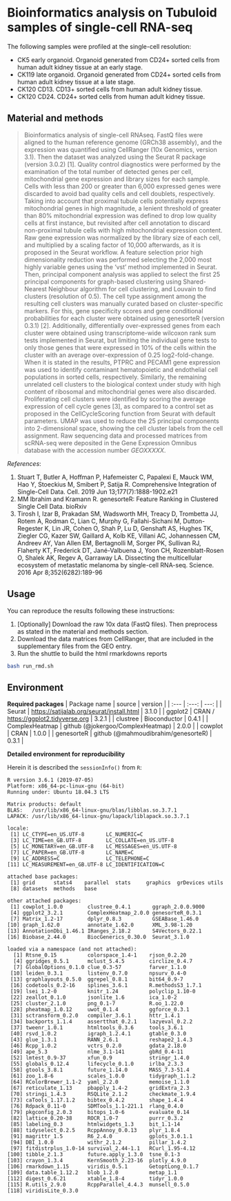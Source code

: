# Bioinformatics analysis on Tubuloid samples of single-cell RNA-seq
The following samples were profiled at the single-cell resolution:
* CK5 early organoid. Organoid generated from CD24+ sorted cells from human adult kidney tissue at an early stage.
* CK119 late organoid. Organoid generated from CD24+ sorted cells from human adult kidney tissue at a late stage.
* CK120 CD13. CD13+ sorted cells from human adult kidney tissue.
* CK120 CD24. CD24+ sorted cells from human adult kidney tissue.

## Material and methods
> Bioinformatics analysis of single-cell RNAseq. FastQ files were aligned to the human reference genome (GRCh38 assembly), 
and the expression was quantified using CellRanger (10x Genomics, version 3.1). Then the dataset was analyzed using the Seurat 
R package (version 3.0.2) [1]. Quality control diagnostics were performed by the examination of the total number of detected genes 
per cell, mitochondrial gene expression and library sizes for each sample. Cells with less than 200 or greater than 6,000 expressed 
genes were discarded to avoid bad quality cells and cell doublets, respectively. Taking into account that proximal tubule cells 
potentially express mitochondrial genes in high magnitude, a lenient threshold of greater than 80% mitochondrial expression was 
defined to drop low quality cells at first instance, but revisited after cell annotation to discard non-proximal tubule cells with 
high mitochondrial expression content. Raw gene expression was normalized by the library size of each cell, and multiplied by a scaling 
factor of 10,000 afterwards, as it is proposed in the Seurat workflow. A feature selection prior high dimensionality reduction was 
performed selecting the 2,000 most highly variable genes using the ‘vst’ method implemented in Seurat. Then, principal component analysis 
was applied to select the first 25 principal components for graph-based clustering using Shared-Nearest Neighbour algorithm for cell clustering, 
and Louvain to find clusters (resolution of 0.5). The cell type assignment among the resulting cell clusters was manually curated based on 
cluster-specific markers. For this, gene specificity scores and gene conditional probabilities for each cluster were obtained using 
genesorteR (version 0.3.1) [2]. Additionally, differentially over-expressed genes from each cluster were obtained using transcriptome-wide 
wilcoxon rank sum tests implemented in Seurat, but limiting the individual gene tests to only those genes that were expressed in 10% 
of the cells within the cluster with an average over-expression of 0.25 log2-fold-change. When it is stated in the results, PTPRC and 
PECAM1 gene expression was used to identify contaminant hematopoietic and endothelial cell populations in sorted cells, respectively. 
Similarly, the remaining unrelated cell clusters to the biological context under study with high content of ribosomal and mitochondrial 
genes were also discarded. Proliferating cell clusters were identified by scoring the average expression of cell cycle genes [3], as 
compared to a control set as proposed in the CellCycleScoring function from Seurat with default parameters. UMAP was used to reduce 
the 25 principal components into 2-dimensional space, showing the cell cluster labels from the cell assignment. Raw sequencing data 
and processed matrices from scRNA-seq were deposited in the Gene Expression Omnibus database with the accession number _GEOXXXXX_.

*References*:
1. Stuart T, Butler A, Hoffman P, Hafemeister C, Papalexi E, Mauck WM, Hao Y, Stoeckius M, Smibert P, Satija R. Comprehensive Integration of Single-Cell Data. Cell. 2019 Jun 13;177(7):1888-1902.e21
2. MM Ibrahim and  Kramann R. genesorteR: Feature Ranking in Clustered Single Cell Data. bioRxiv
3. Tirosh I, Izar B, Prakadan SM, Wadsworth MH, Treacy D, Trombetta JJ, Rotem A, Rodman C, Lian C, Murphy G, Fallahi-Sichani M, Dutton-Regester K, Lin JR, Cohen O, Shah P, Lu D, Genshaft AS, Hughes TK, Ziegler CG, Kazer SW, Gaillard A, Kolb KE, Villani AC, Johannessen CM, Andreev AY, Van Allen EM, Bertagnolli M, Sorger PK, Sullivan RJ, Flaherty KT, Frederick DT, Jané-Valbuena J, Yoon CH, Rozenblatt-Rosen O, Shalek AK, Regev A, Garraway LA. Dissecting the multicellular ecosystem of metastatic melanoma by single-cell RNA-seq. Science. 2016 Apr 8;352(6282):189-96

## Usage
You can reproduce the results following these instructions:
1. [Optionally] Download the raw 10x data (FastQ files). Then preprocess as stated in the material and methods section.
2. Download the data matrices from CellRanger, that are included in the supplementary files from the GEO entry.
3. Run the shuttle to build the html rmarkdowns reports

```bash
bash run_rmd.sh
```

## Environment

**Required packages**
| Package name | source | version |
| :--- | :---: | ---: |
| Seurat | https://satijalab.org/seurat/install.html | 3.1.0 |
| ggplot2 | CRAN / https://ggplot2.tidyverse.org | 3.2.1 |
| clustree | Bioconductor | 0.4.1 |
| ComplexHeatmap | github (@jokergoo/ComplexHeatmap) | 2.0.0 |
| cowplot | CRAN | 1.0.0 |
| genesorteR | github (@mahmoudibrahim/genesorteR) | 0.3.1 |


**Detailed environment for reproducibility**

Herein it is described the `sessionInfo()` from `R`:
```
R version 3.6.1 (2019-07-05)
Platform: x86_64-pc-linux-gnu (64-bit)
Running under: Ubuntu 18.04.3 LTS

Matrix products: default
BLAS:   /usr/lib/x86_64-linux-gnu/blas/libblas.so.3.7.1
LAPACK: /usr/lib/x86_64-linux-gnu/lapack/liblapack.so.3.7.1

locale:
 [1] LC_CTYPE=en_US.UTF-8       LC_NUMERIC=C              
 [3] LC_TIME=en_GB.UTF-8        LC_COLLATE=en_US.UTF-8    
 [5] LC_MONETARY=en_GB.UTF-8    LC_MESSAGES=en_US.UTF-8   
 [7] LC_PAPER=en_GB.UTF-8       LC_NAME=C                 
 [9] LC_ADDRESS=C               LC_TELEPHONE=C            
[11] LC_MEASUREMENT=en_GB.UTF-8 LC_IDENTIFICATION=C       

attached base packages:
 [1] grid      stats4    parallel  stats     graphics  grDevices utils    
 [8] datasets  methods   base     

other attached packages:
 [1] cowplot_1.0.0        clustree_0.4.1       ggraph_2.0.0.9000   
 [4] ggplot2_3.2.1        ComplexHeatmap_2.0.0 genesorteR_0.3.1    
 [7] Matrix_1.2-17        dplyr_0.8.3          GSEABase_1.46.0     
[10] graph_1.62.0         annotate_1.62.0      XML_3.98-1.20       
[13] AnnotationDbi_1.46.1 IRanges_2.18.2       S4Vectors_0.22.1    
[16] Biobase_2.44.0       BiocGenerics_0.30.0  Seurat_3.1.0        

loaded via a namespace (and not attached):
  [1] Rtsne_0.15          colorspace_1.4-1    rjson_0.2.20       
  [4] ggridges_0.5.1      mclust_5.4.5        circlize_0.4.7     
  [7] GlobalOptions_0.1.0 clue_0.3-57         farver_1.1.0       
 [10] leiden_0.3.1        listenv_0.7.0       npsurv_0.4-0       
 [13] graphlayouts_0.5.0  ggrepel_0.8.1       bit64_0.9-7        
 [16] codetools_0.2-16    splines_3.6.1       R.methodsS3_1.7.1  
 [19] lsei_1.2-0          knitr_1.24          polyclip_1.10-0    
 [22] zeallot_0.1.0       jsonlite_1.6        ica_1.0-2          
 [25] cluster_2.1.0       png_0.1-7           R.oo_1.22.0        
 [28] pheatmap_1.0.12     uwot_0.1.4          ggforce_0.3.1      
 [31] sctransform_0.2.0   compiler_3.6.1      httr_1.4.1         
 [34] backports_1.1.4     assertthat_0.2.1    lazyeval_0.2.2     
 [37] tweenr_1.0.1        htmltools_0.3.6     tools_3.6.1        
 [40] rsvd_1.0.2          igraph_1.2.4.1      gtable_0.3.0       
 [43] glue_1.3.1          RANN_2.6.1          reshape2_1.4.3     
 [46] Rcpp_1.0.2          vctrs_0.2.0         gdata_2.18.0       
 [49] ape_5.3             nlme_3.1-141        gbRd_0.4-11        
 [52] lmtest_0.9-37       xfun_0.9            stringr_1.4.0      
 [55] globals_0.12.4      lifecycle_0.1.0     irlba_2.3.3        
 [58] gtools_3.8.1        future_1.14.0       MASS_7.3-51.4      
 [61] zoo_1.8-6           scales_1.0.0        tidygraph_1.1.2    
 [64] RColorBrewer_1.1-2  yaml_2.2.0          memoise_1.1.0      
 [67] reticulate_1.13     pbapply_1.4-2       gridExtra_2.3      
 [70] stringi_1.4.3       RSQLite_2.1.2       checkmate_1.9.4    
 [73] caTools_1.17.1.2    bibtex_0.4.2        shape_1.4.4        
 [76] Rdpack_0.11-0       SDMTools_1.1-221.1  rlang_0.4.0        
 [79] pkgconfig_2.0.3     bitops_1.0-6        evaluate_0.14      
 [82] lattice_0.20-38     ROCR_1.0-7          purrr_0.3.2        
 [85] labeling_0.3        htmlwidgets_1.3     bit_1.1-14         
 [88] tidyselect_0.2.5    RcppAnnoy_0.0.13    plyr_1.8.4         
 [91] magrittr_1.5        R6_2.4.0            gplots_3.0.1.1     
 [94] DBI_1.0.0           withr_2.1.2         pillar_1.4.2       
 [97] fitdistrplus_1.0-14 survival_2.44-1.1   RCurl_1.95-4.12    
[100] tibble_2.1.3        future.apply_1.3.0  tsne_0.1-3         
[103] crayon_1.3.4        KernSmooth_2.23-16  plotly_4.9.0       
[106] rmarkdown_1.15      viridis_0.5.1       GetoptLong_0.1.7   
[109] data.table_1.12.2   blob_1.2.0          metap_1.1          
[112] digest_0.6.21       xtable_1.8-4        tidyr_1.0.0        
[115] R.utils_2.9.0       RcppParallel_4.4.3  munsell_0.5.0      
[118] viridisLite_0.3.0  
```




